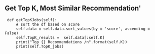 ## Get Top K, Most Similar Recommendation'
     def getTopKJobs(self):
         # sort the df based on score
         self.data = self.data.sort_values(by = 'score', ascending = False)
         self.TopK_results =  self.data[:self.K]
         print("Top {} Recommendations /n".format(self.K))
         print(self.TopK_jobs)
